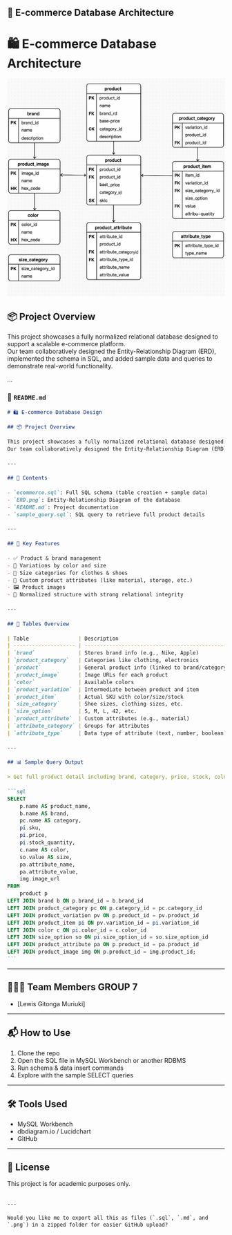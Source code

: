 ## 🛒 E-commerce Database Architecture

# 🛍️ E-commerce Database Architecture

![E-commerce ERD](sql%20image.png)

## 📦 Project Overview

This project showcases a fully normalized relational database designed to support a scalable e-commerce platform.  
Our team collaboratively designed the Entity-Relationship Diagram (ERD), implemented the schema in SQL, and added sample data and queries to demonstrate real-world functionality.

...

### 🛒 `README.md`

````markdown
# 🛍️ E-commerce Database Design

## 📦 Project Overview

This project showcases a fully normalized relational database designed to support a scalable e-commerce platform.  
Our team collaboratively designed the Entity-Relationship Diagram (ERD), implemented the schema in SQL, and added sample data and queries to demonstrate real-world functionality.

---

## 📘 Contents

- `ecommerce.sql`: Full SQL schema (table creation + sample data)
- `ERD.png`: Entity-Relationship Diagram of the database
- `README.md`: Project documentation
- `sample_query.sql`: SQL query to retrieve full product details

---

## 🧠 Key Features

- ✅ Product & brand management
- 🎨 Variations by color and size
- 📏 Size categories for clothes & shoes
- 🧵 Custom product attributes (like material, storage, etc.)
- 🖼️ Product images
- 🔄 Normalized structure with strong relational integrity

---

## 🧰 Tables Overview

| Table                | Description                                     |
| -------------------- | ----------------------------------------------- |
| `brand`              | Stores brand info (e.g., Nike, Apple)           |
| `product_category`   | Categories like clothing, electronics           |
| `product`            | General product info (linked to brand/category) |
| `product_image`      | Image URLs for each product                     |
| `color`              | Available colors                                |
| `product_variation`  | Intermediate between product and item           |
| `product_item`       | Actual SKU with color/size/stock                |
| `size_category`      | Shoe sizes, clothing sizes, etc.                |
| `size_option`        | S, M, L, 42, etc.                               |
| `product_attribute`  | Custom attributes (e.g., material)              |
| `attribute_category` | Groups for attributes                           |
| `attribute_type`     | Data type of attribute (text, number, boolean)  |

---

## 📊 Sample Query Output

> Get full product detail including brand, category, price, stock, color, size, image, and attributes.

```sql
SELECT
    p.name AS product_name,
    b.name AS brand,
    pc.name AS category,
    pi.sku,
    pi.price,
    pi.stock_quantity,
    c.name AS color,
    so.value AS size,
    pa.attribute_name,
    pa.attribute_value,
    img.image_url
FROM
    product p
LEFT JOIN brand b ON p.brand_id = b.brand_id
LEFT JOIN product_category pc ON p.category_id = pc.category_id
LEFT JOIN product_variation pv ON p.product_id = pv.product_id
LEFT JOIN product_item pi ON pv.variation_id = pi.variation_id
LEFT JOIN color c ON pi.color_id = c.color_id
LEFT JOIN size_option so ON pi.size_option_id = so.size_option_id
LEFT JOIN product_attribute pa ON p.product_id = pa.product_id
LEFT JOIN product_image img ON p.product_id = img.product_id;
```
````

---

## 🧑‍🤝‍🧑 Team Members GROUP 7

- [Lewis Gitonga Muriuki]

---

## 📬 How to Use

1. Clone the repo
2. Open the SQL file in MySQL Workbench or another RDBMS
3. Run schema & data insert commands
4. Explore with the sample SELECT queries

---

## 🛠️ Tools Used

- MySQL Workbench
- dbdiagram.io / Lucidchart
- GitHub

---

## 🚀 License

This project is for academic purposes only.

```

---

Would you like me to export all this as files (`.sql`, `.md`, and `.png`) in a zipped folder for easier GitHub upload?
```
